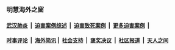 
### 明慧海外之窗

####  [武汉肺炎](indexes/365.md?t=05091701) &nbsp;|&nbsp;  [迫害案例综述](indexes/328.md?t=05091701) &nbsp;|&nbsp; [迫害致死案例](indexes/277.md?t=05091701)  &nbsp;|&nbsp; [更多迫害案例](indexes/81.md?t=05091701)  &nbsp;|&nbsp; 
####  [时事评论](indexes/19.md?t=05091701) &nbsp;|&nbsp; [海外简讯](indexes/245.md?t=05091701)&nbsp;|&nbsp;  [社会支持](indexes/140.md?t=05091701) &nbsp;|&nbsp; [褒奖决议](indexes/282.md?t=05091701) &nbsp;|&nbsp; [社区报道](indexes/91.md?t=05091701)  &nbsp;|&nbsp; [天人之间](indexes/78.md?t=05091701) 

